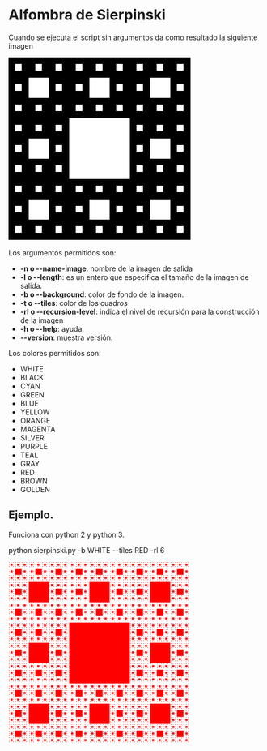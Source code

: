 # Alfombra de Sierpinski

Cuando se ejecuta el script sin argumentos da como resultado la siguiente imagen

![](https://github.com/Luispapiernik/Fractales/blob/master/Sierpinski/Images/sierpinski.png)

Los argumentos permitidos son:
  * **-n o --name-image**: nombre de la imagen de salida
  * **-l o --length**: es un entero que especifica el tamaño de la imagen de salida.
  * **-b o --background**: color de fondo de la imagen.
  * **-t o --tiles**: color de los cuadros
  * **-rl o --recursion-level**: indica el nivel de recursión para la construcción de la imagen
  * **-h o --help**: ayuda.
  * **--version**: muestra versión.
  
  
Los colores permitidos son:
  * WHITE
  * BLACK
  * CYAN
  * GREEN
  * BLUE
  * YELLOW
  * ORANGE
  * MAGENTA
  * SILVER
  * PURPLE
  * TEAL
  * GRAY
  * RED   
  * BROWN
  * GOLDEN
  
  ## Ejemplo.
  Funciona con python 2 y python 3.
  
  python sierpinski.py -b WHITE --tiles RED -rl 6
  
  ![](https://github.com/Luispapiernik/Fractales/blob/master/Sierpinski/Images/sierpinski_red.png)
